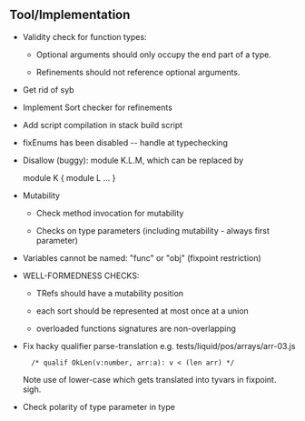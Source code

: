 
Tool/Implementation
-------------------

  - Validity check for function types: 
    
    * Optional arguments should only occupy the end part of a type.

    * Refinements should not reference optional arguments.

  - Get rid of syb

  - Implement Sort checker for refinements
  
  - Add script compilation in stack build script

  - fixEnums has been disabled -- handle at typechecking

  - Disallow (buggy): module K.L.M, which can be replaced by

      module K { module L ... }

  - Mutability

      * Check method invocation for mutability

      * Checks on type parameters (including mutability - always first parameter)

  - Variables cannot be named: "func" or "obj" (fixpoint restriction)

  - WELL-FORMEDNESS CHECKS:

    * TRefs should have a mutability position

    * each sort should be represented at most once at a union

    * overloaded functions signatures are non-overlapping

  - Fix hacky qualifier parse-translation e.g. tests/liquid/pos/arrays/arr-03.js

          /* qualif OkLen(v:number, arr:a): v < (len arr) */

    Note use of lower-case which gets translated into tyvars in fixpoint. sigh.

  - Check polarity of type parameter in type

